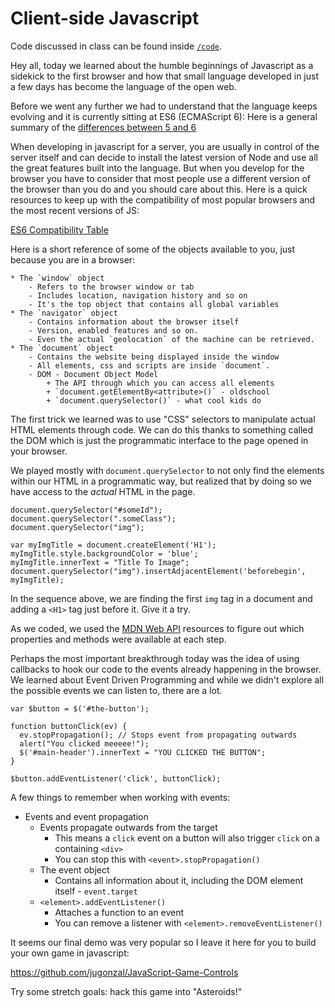 # Client-side Javascript 

Code discussed in class can be found inside [`/code`](https://github.com/jugonzal/lhl-lectures/tree/master/w3d2-browser-js/code).

Hey all,  today we learned about the humble beginnings of Javascript as a sidekick to the first browser and how that small language developed in just a few days has become the language of the open web.

Before we went any further we had to understand that the language keeps evolving and it is currently sitting at ES6 (ECMAScript 6):   Here is a general summary of the [differences between 5 and 6](http://es6-features.org/)

When developing in javascript for a server, you are usually in control of the server itself and can decide to install the latest version of Node and use all the great features built into the language.   But when you develop for the browser
you have to consider that most people use a different version of the browser than you do and you should care about this.  Here is a quick resources to keep up with the compatibility of most popular browsers and the most recent versions of JS:

[ES6 Compatibility Table](https://kangax.github.io/compat-table/es6/)

Here is a short reference of some of the objects available to you, just because you are in a browser:

    * The `window` object
        - Refers to the browser window or tab
        - Includes location, navigation history and so on
        - It's the top object that contains all global variables
    * The `navigator` object
        - Contains information about the browser itself
        - Version, enabled features and so on.
        - Even the actual `geolocation` of the machine can be retrieved.
    * The `document` object
        - Contains the website being displayed inside the window
        - All elements, css and scripts are inside `document`.
        - DOM - Document Object Model
            + The API through which you can access all elements
            + `document.getElementBy<attribute>()` - oldschool
            + `document.querySelector()` - what cool kids do

The first trick we learned was to use "CSS" selectors to manipulate actual HTML elements through code.   We can do this thanks to something called the DOM which is just the programmatic interface to the page opened in your browser.  

We played mostly with `document.querySelector` to not only find the elements within our HTML in a programmatic way, but realized that by doing so we have access to the *actual* HTML in the page.   

```
document.querySelector("#someId");
document.querySelector(".someClass");
document.querySelector("img");

var myImgTitle = document.createElement('H1');
myImgTitle.style.backgroundColor = 'blue';
myImgTitle.innerText = "Title To Image";
document.querySelector("img").insertAdjacentElement('beforebegin', myImgTitle);

```
In the sequence above, we are finding the first `img` tag in a document and adding a `<H1>` tag just before it.  Give it a try.

As we coded, we used the [MDN Web API](https://developer.mozilla.org/en-US/docs/Web/API) resources to figure out which properties and methods were available at each step.

Perhaps the most important breakthrough today was the idea of using callbacks to hook our code to the events already happening in the browser.   We learned about Event Driven Programming and while we didn't explore all the possible 
events we can listen to, there are a lot.

```
var $button = $('#the-button');

function buttonClick(ev) {
  ev.stopPropagation(); // Stops event from propagating outwards
  alert("You clicked meeeee!");
  $('#main-header').innerText = "YOU CLICKED THE BUTTON";
}

$button.addEventListener('click', buttonClick);
```

A few things to remember when working with events:

* Events and event propagation
    - Events propagate outwards from the target
        + This means a `click` event on a button will also trigger `click` on a containing `<div>`
        + You can stop this with `<event>.stopPropagation()`
    * The event object
        - Contains all information about it, including the DOM element itself - `event.target`
    * `<element>.addEventListener()`
        - Attaches a function to an event
        - You can remove a listener with `<element>.removeEventListener()`

It seems our final demo was very popular so I leave it here for you to build your own game in javascript:

https://github.com/jugonzal/JavaScript-Game-Controls

Try some stretch goals:  hack this game into "Asteroids!"
